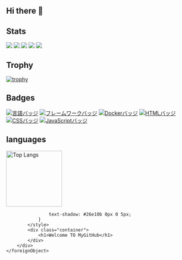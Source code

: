 ## Hi there 👋

<!--
**hayashi-juri/hayashi-juri** is a ✨ _special_ ✨ repository because its `README.md` (this file) appears on your GitHub profile.

Here are some ideas to get you started:

- 🔭 I’m currently working on my bachelar thesis
- 🌱 I’m currently learning ...
- 👯 I’m looking to collaborate on ...
- 🤔 I’m looking for help with ...
- 💬 Ask me about ...
- 📫 How to reach me: hayshi.uoa.cn@gmail.com
- 😄 Pronouns: she/her
- ⚡ Fun fact: ...
-->

## Stats
![](http://github-profile-summary-cards.vercel.app/api/cards/profile-details?username=hayashi-juri&theme=gruvbox)
![](http://github-profile-summary-cards.vercel.app/api/cards/repos-per-language?username=hayshi-juri&theme=gruvbox)
![](http://github-profile-summary-cards.vercel.app/api/cards/most-commit-language?username=hayshi-juri&theme=gruvbox)
![](http://github-profile-summary-cards.vercel.app/api/cards/stats?username=hayshi-juri&theme=gruvbox)
![](http://github-profile-summary-cards.vercel.app/api/cards/productive-time?username=hayshi-juri&theme=gruvbox&utcOffset=9)

## Trophy
[![trophy](https://github-profile-trophy.vercel.app/?username=hayashi-juri&theme=onedark)](https://github-profile-trophy.vercel.app/?username=ryo-ma&theme=tokyonight)

## Badges
[![言語バッジ](https://img.shields.io/badge/-Ruby-CC342D.svg?logo=ruby&style=flat-square&logoColor=white)](https://www.ruby-lang.org/)
[![フレームワークバッジ](https://img.shields.io/badge/-Ruby%20on%20Rails-CC0000.svg?logo=ruby-on-rails&style=flat-square&logoColor=white)](https://rubyonrails.org/)
[![Dockerバッジ](https://img.shields.io/badge/-Docker-2496ED.svg?logo=docker&style=flat-square&logoColor=white)](https://www.docker.com/)
[![HTMLバッジ](https://img.shields.io/badge/-HTML5-E34F26.svg?logo=html5&style=flat-square&logoColor=white)](https://developer.mozilla.org/en-US/docs/Web/Guide/HTML)
[![CSSバッジ](https://img.shields.io/badge/-CSS3-1572B6.svg?logo=css3&style=flat-square&logoColor=white)](https://developer.mozilla.org/en-US/docs/Web/CSS)
[![JavaScriptバッジ](https://img.shields.io/badge/-JavaScript-F7DF1E.svg?logo=javascript&style=flat-square&logoColor=black)](https://developer.mozilla.org/en-US/docs/Web/JavaScript)

## languages
<img alt="Top Langs" height="150px" src="https://github-readme-stats.vercel.app/api/top-langs/?username=hayshi-juri&layout=compact&count_private=true&show_icons=true&theme=tokyonight" />

                    text-shadow: #26e10b 0px 0 5px;
                }
            </style>
            <div class="container">
                <h1>Welcome TO MyGitHub</h1>
            </div>
        </div>
    </foreignObject>
</svg>
